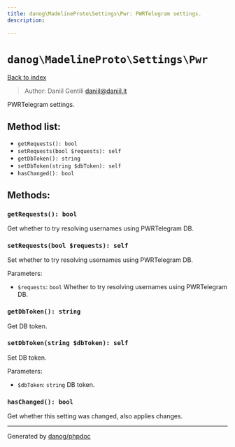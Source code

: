 ```yaml
---
title: danog\MadelineProto\Settings\Pwr: PWRTelegram settings.
description: 

---
```

# `danog\MadelineProto\Settings\Pwr`
[Back to index](../../../index.md)

> Author: Daniil Gentili <daniil@daniil.it>  
  

PWRTelegram settings.  




## Method list:
* `getRequests(): bool`
* `setRequests(bool $requests): self`
* `getDbToken(): string`
* `setDbToken(string $dbToken): self`
* `hasChanged(): bool`

## Methods:
### `getRequests(): bool`

Get whether to try resolving usernames using PWRTelegram DB.



### `setRequests(bool $requests): self`

Set whether to try resolving usernames using PWRTelegram DB.


Parameters:
* `$requests`: `bool` Whether to try resolving usernames using PWRTelegram DB.  



### `getDbToken(): string`

Get DB token.



### `setDbToken(string $dbToken): self`

Set DB token.


Parameters:
* `$dbToken`: `string` DB token.  



### `hasChanged(): bool`

Get whether this setting was changed, also applies changes.



---
Generated by [danog/phpdoc](https://phpdoc.daniil.it)
